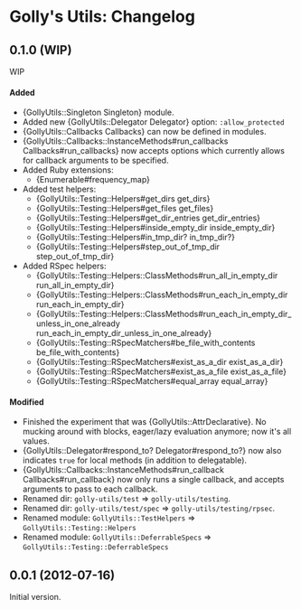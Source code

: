 Golly's Utils: Changelog
========================

## 0.1.0 (WIP)

WIP

#### Added
* {GollyUtils::Singleton Singleton} module.
* Added new {GollyUtils::Delegator Delegator} option: `:allow_protected`
* {GollyUtils::Callbacks Callbacks} can now be defined in modules.
* {GollyUtils::Callbacks::InstanceMethods#run_callbacks Callbacks#run_callbacks} now accepts options which currently allows for callback arguments to be specified.
* Added Ruby extensions:
  * {Enumerable#frequency_map}
* Added test helpers:
  * {GollyUtils::Testing::Helpers#get_dirs get_dirs}
  * {GollyUtils::Testing::Helpers#get_files get_files}
  * {GollyUtils::Testing::Helpers#get_dir_entries get_dir_entries}
  * {GollyUtils::Testing::Helpers#inside_empty_dir inside_empty_dir}
  * {GollyUtils::Testing::Helpers#in_tmp_dir? in_tmp_dir?}
  * {GollyUtils::Testing::Helpers#step_out_of_tmp_dir step_out_of_tmp_dir}
* Added RSpec helpers:
  * {GollyUtils::Testing::Helpers::ClassMethods#run_all_in_empty_dir run_all_in_empty_dir}
  * {GollyUtils::Testing::Helpers::ClassMethods#run_each_in_empty_dir run_each_in_empty_dir}
  * {GollyUtils::Testing::Helpers::ClassMethods#run_each_in_empty_dir_unless_in_one_already run_each_in_empty_dir_unless_in_one_already}
  * {GollyUtils::Testing::RSpecMatchers#be_file_with_contents be_file_with_contents}
  * {GollyUtils::Testing::RSpecMatchers#exist_as_a_dir exist_as_a_dir}
  * {GollyUtils::Testing::RSpecMatchers#exist_as_a_file exist_as_a_file}
  * {GollyUtils::Testing::RSpecMatchers#equal_array equal_array}

#### Modified
* Finished the experiment that was {GollyUtils::AttrDeclarative}. No mucking around with blocks, eager/lazy evaluation anymore; now it's all values.
* {GollyUtils::Delegator#respond_to? Delegator#respond_to?} now also indicates `true` for local methods (in addition to delegatable).
* {GollyUtils::Callbacks::InstanceMethods#run_callback Callbacks#run_callback} now only runs a single callback, and accepts arguments to pass to each callback.
* Renamed dir: `golly-utils/test` => `golly-utils/testing`.
* Renamed dir: `golly-utils/test/spec` => `golly-utils/testing/rpsec`.
* Renamed module: `GollyUtils::TestHelpers` => `GollyUtils::Testing::Helpers`
* Renamed module: `GollyUtils::DeferrableSpecs` => `GollyUtils::Testing::DeferrableSpecs`

## 0.0.1 (2012-07-16)

Initial version.
